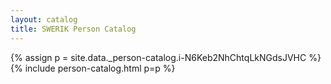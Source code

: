 ```yaml
---
layout: catalog
title: SWERIK Person Catalog
---
```

{% assign p = site.data._person-catalog.i-N6Keb2NhChtqLkNGdsJVHC %}
{% include person-catalog.html p=p %}

